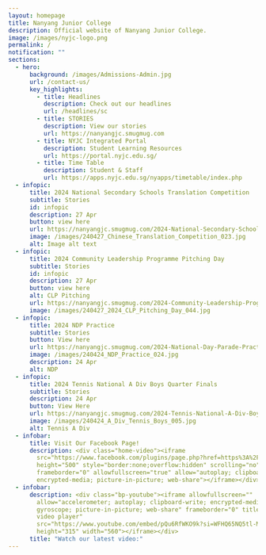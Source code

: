 ```yaml
---
layout: homepage
title: Nanyang Junior College
description: Official website of Nanyang Junior College.
image: /images/nyjc-logo.png
permalink: /
notification: ""
sections:
  - hero:
      background: /images/Admissions-Admin.jpg
      url: /contact-us/
      key_highlights:
        - title: Headlines
          description: Check out our headlines
          url: /headlines/sc
        - title: STORIES
          description: View our stories
          url: https://nanyangjc.smugmug.com
        - title: NYJC Integrated Portal
          description: Student Learning Resources
          url: https://portal.nyjc.edu.sg/
        - title: Time Table
          description: Student & Staff
          url: https://apps.nyjc.edu.sg/nyapps/timetable/index.php
  - infopic:
      title: 2024 National Secondary Schools Translation Competition
      subtitle: Stories
      id: infopic
      description: 27 Apr
      button: view here
      url: https://nanyangjc.smugmug.com/2024-National-Secondary-Schools-Translation-Competition
      image: /images/240427_Chinese_Translation_Competition_023.jpg
      alt: Image alt text
  - infopic:
      title: 2024 Community Leadership Programme Pitching Day
      subtitle: Stories
      id: infopic
      description: 27 Apr
      button: view here
      alt: CLP Pitching
      url: https://nanyangjc.smugmug.com/2024-Community-Leadership-Programme-Pitching-Day
      image: /images/240427_2024_CLP_Pitching_Day_044.jpg
  - infopic:
      title: 2024 NDP Practice
      subtitle: Stories
      button: View here
      url: https://nanyangjc.smugmug.com/2024-National-Day-Parade-Practice
      image: /images/240424_NDP_Practice_024.jpg
      description: 24 Apr
      alt: NDP
  - infopic:
      title: 2024 Tennis National A Div Boys Quarter Finals
      subtitle: Stories
      description: 24 Apr
      button: View Here
      url: https://nanyangjc.smugmug.com/2024-Tennis-National-A-Div-Boys-Quarter-Finals
      image: /images/240424_A_Div_Tennis_Boys_005.jpg
      alt: Tennis A Div
  - infobar:
      title: Visit Our Facebook Page!
      description: <div class="home-video"><iframe
        src="https://www.facebook.com/plugins/page.php?href=https%3A%2F%2Fwww.facebook.com%2FNanyangjc%2F&tabs=timeline&width=340&height=500&small_header=false&adapt_container_width=true&hide_cover=false&show_facepile=true&appId"
        height="500" style="border:none;overflow:hidden" scrolling="no"
        frameborder="0" allowfullscreen="true" allow="autoplay; clipboard-write;
        encrypted-media; picture-in-picture; web-share"></iframe></div>
  - infobar:
      description: <div class="bp-youtube"><iframe allowfullscreen=""
        allow="accelerometer; autoplay; clipboard-write; encrypted-media;
        gyroscope; picture-in-picture; web-share" frameborder="0" title="YouTube
        video player"
        src="https://www.youtube.com/embed/pQu6RfWKO9k?si=WFHQ65NQ5tl-M84f"
        height="315" width="560"></iframe></div>
      title: "Watch our latest video:"
---
```

